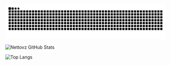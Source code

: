 

<picture>
  <source media="(prefers-color-scheme: dark)" srcset="https://raw.githubusercontent.com/Nettovz/Nettovz/output/github-contribution-grid-snake-dark.svg">
  <source media="(prefers-color-scheme: light)" srcset="https://raw.githubusercontent.com/Nettovz/Nettovz/output/github-contribution-grid-snake.svg">
  <img alt="github contribution grid snake animation" src="https://raw.githubusercontent.com/Nettovz/Nettovz/output/github-contribution-grid-snake.svg">
</picture>



![Nettovz GitHub Stats](https://github-readme-stats.vercel.app/api?username=Nettovz&show_icons=true&theme=radical)


![Top Langs](https://github-readme-stats.vercel.app/api/top-langs/?username=Nettovz&layout=compact&theme=radical)